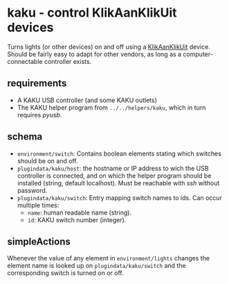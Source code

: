# kaku - control KlikAanKlikUit devices

Turns lights (or other devices) on and off using a [KlikAanKlikUit](https://www.klikaanklikuit.nl) device. Should be fairly easy to adapt for other vendors, as long as a computer-connectable controller exists.

## requirements

* A KAKU USB controller (and some KAKU outlets)
* The KAKU helper program from ```../../helpers/kaku```, which in turn requires _pyusb_.

## schema

* `environment/switch`: Contains boolean elements stating which switches should be on and off.
* `plugindata/kaku/host`: the hostname or IP address to wich the USB controller is connected, and on which the helper program should be installed (string, default localhost). Must be reachable with _ssh_ without password.
* `plugindata/kaku/switch`: Entry mapping switch names to ids. Can occur multiple times:
	* `name`: human readable name (string).
	* `id`: KAKU switch number (integer).

## simpleActions

Whenever the value of any element in `environment/lights` changes the element name is looked up on `plugindata/kaku/switch` and the corresponding switch is turned on or off.
